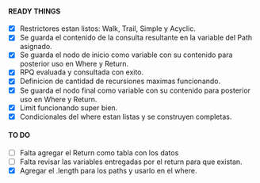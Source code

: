 #### READY THINGS

- [x] Restrictores estan listos: Walk, Trail, Simple y Acyclic.
- [x] Se guarda el contenido de la consulta resultante en la variable del Path asignado.
- [x] Se guarda el nodo de inicio como variable con su contenido para posterior uso en Where y Return.
- [x] RPQ evaluada y consultada con exito.
- [x] Definicion de cantidad de recursiones maximas funcionando.
- [x] Se guarda el nodo final como variable con su contenido para posterior uso en Where y Return.
- [x] Limit funcionando super bien.
- [x] Condicionales del where estan listas y se construyen completas.

#### TO DO
- [ ] Falta agregar el Return como tabla con los datos
- [ ] Falta revisar las variables entregadas por el return para que existan.
- [x] Agregar el .length para los paths y usarlo en el where.